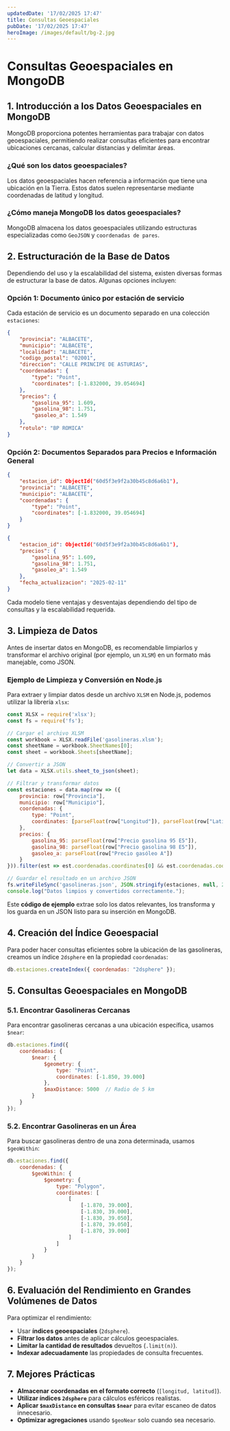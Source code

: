 ```yaml
---
updatedDate: '17/02/2025 17:47'
title: Consultas Geoespaciales
pubDate: '17/02/2025 17:47'
heroImage: /images/default/bg-2.jpg
---
```

# Consultas Geoespaciales en MongoDB

## 1. Introducción a los Datos Geoespaciales en MongoDB

MongoDB proporciona potentes herramientas para trabajar con datos geoespaciales, permitiendo realizar consultas eficientes para encontrar ubicaciones cercanas, calcular distancias y delimitar áreas.

### ¿Qué son los datos geoespaciales?

Los datos geoespaciales hacen referencia a información que tiene una ubicación en la Tierra. Estos datos suelen representarse mediante coordenadas de latitud y longitud.

### ¿Cómo maneja MongoDB los datos geoespaciales?

MongoDB almacena los datos geoespaciales utilizando estructuras especializadas como `GeoJSON` y `coordenadas de pares`.

## 2. Estructuración de la Base de Datos

Dependiendo del uso y la escalabilidad del sistema, existen diversas formas de estructurar la base de datos. Algunas opciones incluyen:

### Opción 1: Documento único por estación de servicio

Cada estación de servicio es un documento separado en una colección `estaciones`:

```json
{
    "provincia": "ALBACETE",
    "municipio": "ALBACETE",
    "localidad": "ALBACETE",
    "codigo_postal": "02001",
    "direccion": "CALLE PRINCIPE DE ASTURIAS",
    "coordenadas": {
        "type": "Point",
        "coordinates": [-1.832000, 39.054694]
    },
    "precios": {
        "gasolina_95": 1.609,
        "gasolina_98": 1.751,
        "gasoleo_a": 1.549
    },
    "rotulo": "BP ROMICA"
}

```

### Opción 2: Documentos Separados para Precios e Información General

```json
{
    "estacion_id": ObjectId("60d5f3e9f2a30b45c8d6a6b1"),
    "provincia": "ALBACETE",
    "municipio": "ALBACETE",
    "coordenadas": {
        "type": "Point",
        "coordinates": [-1.832000, 39.054694]
    }
}

```

```json
{
    "estacion_id": ObjectId("60d5f3e9f2a30b45c8d6a6b1"),
    "precios": {
        "gasolina_95": 1.609,
        "gasolina_98": 1.751,
        "gasoleo_a": 1.549
    },
    "fecha_actualizacion": "2025-02-11"
}

```

Cada modelo tiene ventajas y desventajas dependiendo del tipo de consultas y la escalabilidad requerida.

## 3. Limpieza de Datos

Antes de insertar datos en MongoDB, es recomendable limpiarlos y transformar el archivo original (por ejemplo, un `XLSM`) en un formato más manejable, como JSON.

### Ejemplo de Limpieza y Conversión en Node.js

Para extraer y limpiar datos desde un archivo `XLSM` en Node.js, podemos utilizar la librería `xlsx`:

```javascript
const XLSX = require('xlsx');
const fs = require('fs');

// Cargar el archivo XLSM
const workbook = XLSX.readFile('gasolineras.xlsm');
const sheetName = workbook.SheetNames[0];
const sheet = workbook.Sheets[sheetName];

// Convertir a JSON
let data = XLSX.utils.sheet_to_json(sheet);

// Filtrar y transformar datos
const estaciones = data.map(row => ({
    provincia: row["Provincia"],
    municipio: row["Municipio"],
    coordenadas: {
        type: "Point",
        coordinates: [parseFloat(row["Longitud"]), parseFloat(row["Latitud"])]
    },
    precios: {
        gasolina_95: parseFloat(row["Precio gasolina 95 E5"]),
        gasolina_98: parseFloat(row["Precio gasolina 98 E5"]),
        gasoleo_a: parseFloat(row["Precio gasóleo A"])
    }
})).filter(est => est.coordenadas.coordinates[0] && est.coordenadas.coordinates[1]);

// Guardar el resultado en un archivo JSON
fs.writeFileSync('gasolineras.json', JSON.stringify(estaciones, null, 2));
console.log("Datos limpios y convertidos correctamente.");

```

Este **código de ejemplo** extrae solo los datos relevantes, los transforma y los guarda en un JSON listo para su inserción en MongoDB.

## 4. Creación del Índice Geoespacial

Para poder hacer consultas eficientes sobre la ubicación de las gasolineras, creamos un índice `2dsphere` en la propiedad `coordenadas`:

```javascript
db.estaciones.createIndex({ coordenadas: "2dsphere" });

```

## 5. Consultas Geoespaciales en MongoDB

### 5.1. Encontrar Gasolineras Cercanas

Para encontrar gasolineras cercanas a una ubicación específica, usamos `$near`:

```javascript
db.estaciones.find({
    coordenadas: {
        $near: {
            $geometry: {
                type: "Point",
                coordinates: [-1.850, 39.000]
            },
            $maxDistance: 5000  // Radio de 5 km
        }
    }
});

```

### 5.2. Encontrar Gasolineras en un Área

Para buscar gasolineras dentro de una zona determinada, usamos `$geoWithin`:

```javascript
db.estaciones.find({
    coordenadas: {
        $geoWithin: {
            $geometry: {
                type: "Polygon",
                coordinates: [
                    [
                        [-1.870, 39.000],
                        [-1.830, 39.000],
                        [-1.830, 39.050],
                        [-1.870, 39.050],
                        [-1.870, 39.000]
                    ]
                ]
            }
        }
    }
});

```

## 6. Evaluación del Rendimiento en Grandes Volúmenes de Datos

Para optimizar el rendimiento:

-   Usar **índices geoespaciales** (`2dsphere`).
-   **Filtrar los datos** antes de aplicar cálculos geoespaciales.
-   **Limitar la cantidad de resultados** devueltos (`.limit(n)`).
-   **Indexar adecuadamente** las propiedades de consulta frecuentes.

## 7. Mejores Prácticas

-   **Almacenar coordenadas en el formato correcto** (`[longitud, latitud]`).
-   **Utilizar índices `2dsphere`** para cálculos esféricos realistas.
-   **Aplicar `$maxDistance` en consultas `$near`** para evitar escaneo de datos innecesario.
-   **Optimizar agregaciones** usando `$geoNear` solo cuando sea necesario.
<!--stackedit_data:
eyJoaXN0b3J5IjpbLTEzODY5ODI2NDcsMjAwOTcyOTEwM119
-->
